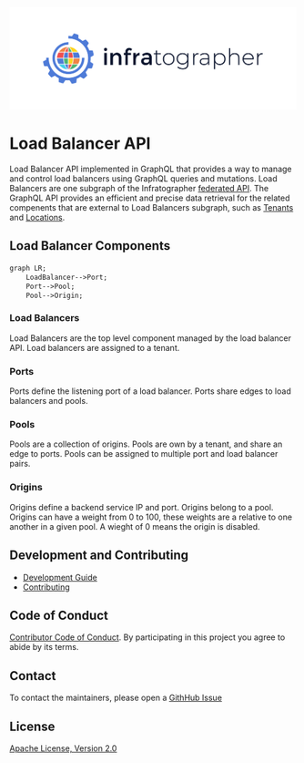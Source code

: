 ![logo](https://github.com/infratographer/website/blob/main/source/theme/assets/pictures/logo.jpg?raw=true)

# Load Balancer API

Load Balancer API implemented in GraphQL that provides a way to manage and control load balancers using GraphQL queries and mutations. Load Balancers are one subgraph of the Infratographer [federated API](https://www.apollographql.com/docs/federation/). The GraphQL API provides an efficient and precise data retrieval for the related compenents that are external to Load Balancers subgraph, such as [Tenants](https://github.com/infratographer/tenant-api) and [Locations](https://github.com/infratographer/location-api).

## Load Balancer Components

```mermaid
graph LR;
    LoadBalancer-->Port;
    Port-->Pool;
    Pool-->Origin;
```

### Load Balancers

Load Balancers are the top level component managed by the load balancer API. Load balancers are assigned to a tenant.

### Ports

Ports define the listening port of a load balancer. Ports share edges to load balancers and pools.

### Pools

Pools are a collection of origins. Pools are own by a tenant, and share an edge to ports. Pools can be assigned to multiple port and load balancer pairs.

### Origins

Origins define a backend service IP and port. Origins belong to a pool. Origins can have a weight from 0 to 100, these weights are a relative to one another in a given pool. A wieght of 0 means the origin is disabled.

## Development and Contributing

- [Development Guide](docs/development.md)
- [Contributing](https://infratographer.com/community/contributing/)

## Code of Conduct

[Contributor Code of Conduct](https://infratographer.com/community/code-of-conduct/). By participating in this project you agree to abide by its terms.

## Contact

To contact the maintainers, please open a [GithHub Issue](https://github.com/infratographer/load-balancer-api/issues/new)

## License

[Apache License, Version 2.0](LICENSE)
